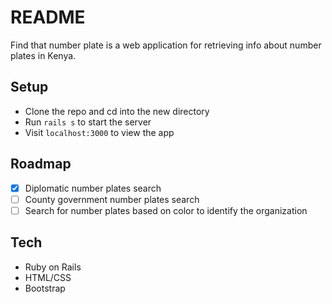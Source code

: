 # README
Find that number plate is a web application for retrieving info about number plates in Kenya.

## Setup
- Clone the repo and cd into the new directory
- Run `rails s` to start the server
- Visit `localhost:3000` to view the app

## Roadmap
- [x] Diplomatic number plates search
- [ ] County government number plates search
- [ ] Search for number plates based on color to identify the organization

## Tech
- Ruby on Rails
- HTML/CSS
- Bootstrap
